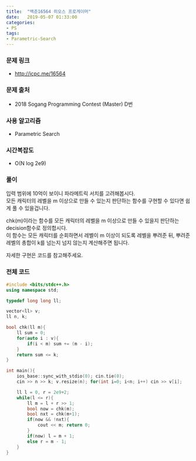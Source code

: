 ```yaml
---
title:  "백준16564 히오스 프로게이머"
date:   2019-05-07 01:33:00
categories:
- PS
tags:
- Parametric-Search
---
```


### 문제 링크
* http://icpc.me/16564

### 문제 출처
* 2018 Sogang Programming Contest (Master) D번

### 사용 알고리즘
* Parametric Search

### 시간복잡도
* O(N log 2e9)

### 풀이
입력 범위에 10억이 보이니 파라메트릭 서치를 고려해봅시다.<br>
모든 캐릭터의 레벨을 m 이상으로 만들 수 있는지 판단하는 함수를 구현할 수 있다면 쉽게 풀 수 있을겁니다.

chk(m)이라는 함수를 모든 캐릭터의 레벨을 m 이상으로 만들 수 있을지 판단하는 decision함수로 정의합시다.<br>
이 함수는 모든 캐릭터를 순회하면서 레벨이 m 이상이 되도록 레벨을 뿌려준 뒤, 뿌려준 레벨의 총합이 k를 넘는지 넘지 않는지 계산해주면 됩니다.

자세한 구현은 코드를 참고해주세요.

### 전체 코드
```cpp
#include <bits/stdc++.h>
using namespace std;

typedef long long ll;

vector<ll> v;
ll n, k;

bool chk(ll m){
	ll sum = 0;
	for(auto i : v){
		if(i < m) sum += (m - i);
	}
	return sum <= k;
}

int main(){
	ios_base::sync_with_stdio(0); cin.tie(0);
	cin >> n >> k; v.resize(n); for(int i=0; i<n; i++) cin >> v[i];

	ll l = 0, r = 2e9+2;
	while(l <= r){
		ll m = l + r >> 1;
		bool now = chk(m);
		bool nxt = chk(m+1);
		if(now && !nxt){
			cout << m; return 0;
		}
		if(now) l = m + 1;
		else r = m - 1;
	}
}
```
